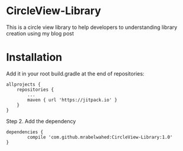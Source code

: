 # CircleView-Library
This is a circle view library to help developers to understanding library creation using my blog post


<h1>Installation</h1>
Add it in your root build.gradle at the end of repositories:

	allprojects {
		repositories {
			...
			maven { url 'https://jitpack.io' }
		}
	}
  
  Step 2. Add the dependency
  
  	dependencies {
	        compile 'com.github.mrabelwahed:CircleView-Library:1.0'
	}


